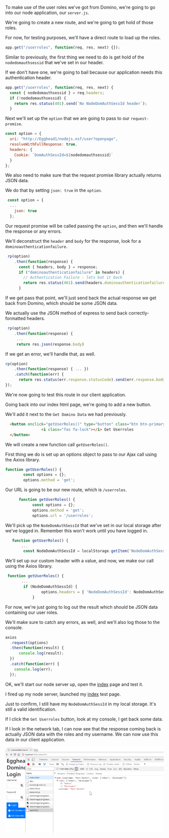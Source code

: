 To make use of the user roles we've got from Domino, we're going to go into our node application, our `server.js`.

We're going to create a new route, and we're going to get hold of those roles.

For now, for testing purposes, we'll have a direct route to load up the roles.

```javascript
app.get("/userroles", function(req, res, next) {});
```

Similar to previously, the first thing we need to do is get hold of the `nodedomauthsessid` that we've set in our header.

If we don't have one, we're going to bail because our application needs this authentication header.

```javascript
app.get("/userroles", function(req, res, next) {
  const { nodedomauthsessid } = req.headers;
  if (!nodedomauthsessid) {
    return res.status(401).send(`No NodeDomAuthSessId header`);
  }
```

Next we'll set up the `option` that we are going to pass to our `request-promise`.

```javascript
const option = {
  uri: "http://Egghead1/nodejs.nsf/user?openpage",
  resolveWithFullResponse: true,
  headers: {
    Cookie: `DomAuthSessId=${nodedomauthsessid}`
  }
};
```

We also need to make sure that the request promise library actually returns JSON data.

We do that by setting `json: true` in the `option`.

```javascript
 const option = {
  ...
    json: true
  };
```

Our request promise will be called passing the `option`, and then we'll handle the response or any errors.

We'll deconstruct the `header` and `body` for the response, look for a `dominoauthenticationfailure`.

```javascript
 rp(option)
    .then(function(response) {
      const { headers, body } = response;
      if ("dominoauthenticationfailure" in headers) {
        // Authentication Failure - lets bat it back
        return res.status(401).send(headers.dominoauthenticationfailure);
      }
```

If we get pass that point, we'll just send back the actual response we get back from Domino, which should be some JSON data.

We actually use the JSON method of express to send back correctly-formatted headers.

```javascript
 rp(option)
    .then(function(response) {
     ...
     return res.json(response.body)
```

If we get an error, we'll handle that, as well.

```javascript
rp(option)
    .then(function(response) { ... })
    .catch(function(err) {
      return res.status(err.response.statusCode).send(err.response.body);
});
```

We're now going to test this route in our client application.

Going back into our index html page, we're going to add a new button.

We'll add it next to the `Get Domino Data` we had previously.

```html
  <button onclick="getUserRoles()" type="button" class="btn btn-primary">
                <i class="fas fa-lock"></i> Get Userroles
  </button>
```

We will create a new function call `getUserRoles()`.

First thing we do is set up an options object to pass to our Ajax call using the Axios library.

```javascript
function getUserRoles() {
        const options = {};
        options.method = 'get';
```

Our URL is going to be our new route, which is `/userroles`.

```javascript
      function getUserRoles() {
            const options = {};
            options.method = 'get';
            options.url = '/userroles';
```

We'll pick up the `NodeDomAuthSessId` that we've set in our local storage after we've logged in. Remember this won't work until you have logged in.

```javascript
   function getUserRoles() {
       ...
        const NodeDomAuthSessId = localStorage.getItem('NodeDomAuthSessId');
```

We'll set up our custom header with a value, and now, we make our call using the Axios library.

```javascript
 function getUserRoles() {
       ...
        if (NodeDomAuthSessId) {
                options.headers = { 'NodeDomAuthSessId': NodeDomAuthSessId }
            }
```

For now, we're just going to log out the result which should be JSON data containing our user roles.

We'll make sure to catch any errors, as well, and we'll also log those to the console.

```javascript
axios
  .request(options)
  .then(function(result) {
      console.log(result);
  })
  .catch(function(err) {
    console.log(err);
  });
```

OK, we'll start our node server up, open the [index](http://localhost:8088/index.html) page and test it.

I fired up my node server, launched my [index](http://localhost:8088/index.html) test page. 

Just to confirm, I still have my `NodeDomAuthSessId` in my local storage. It's still a valid identification. 

If I click the `Get Userroles` button, look at my console, I get back some data.

If I look in the network tab, I can now see that the response coming back is actually JSON data with the roles and my username. We can now use this data in our client application.

![Userrole Data](../images/node-js-getting-domino-user-information-via-a-nodejs-application-userrole-data.png)